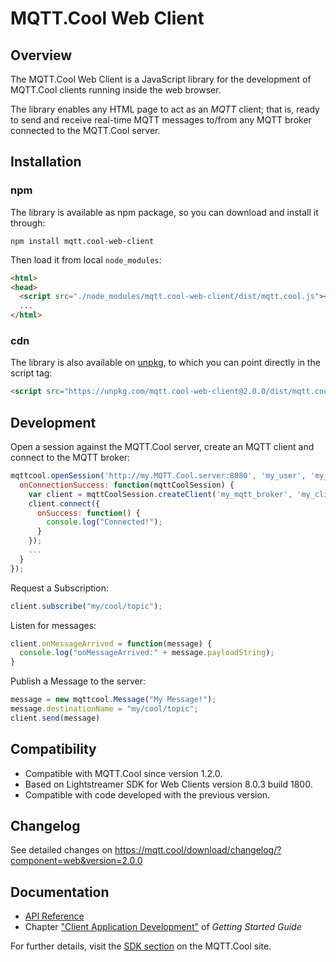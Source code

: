 # MQTT.Cool Web Client #

## Overview ##
The MQTT.Cool Web Client is a JavaScript library for the development of MQTT.Cool clients running inside the web browser.

The library enables any HTML page to act as an *MQTT* client; that is, ready to send and receive real-time MQTT messages to/from any MQTT broker connected to the MQTT.Cool server.

## Installation ##

### npm
The library is available as npm package, so you can download and install it through:

```
npm install mqtt.cool-web-client
```

Then load it from local `node_modules`:
```html
<html>
<head>
  <script src="./node_modules/mqtt.cool-web-client/dist/mqtt.cool.js"></script>
  ...
</html>
```

### cdn
The library is also available on [unpkg](https://unpkg.com/mqtt.cool-web-client),
to which you can point directly in the script tag:
```html
<script src="https://unpkg.com/mqtt.cool-web-client@2.0.0/dist/mqtt.cool.js"></script>
```

## Development
Open a session against the MQTT.Cool server, create an MQTT client and connect to the MQTT broker:

```js
mqttcool.openSession('http://my.MQTT.Cool.server:8080', 'my_user', 'my_password', {
  onConnectionSuccess: function(mqttCoolSession) {
    var client = mqttCoolSession.createClient('my_mqtt_broker', 'my_client_id');
    client.connect({
      onSuccess: function() {
        console.log("Connected!");
      }
    });
    ...
  }
});
```

Request a Subscription:

```js
client.subscribe("my/cool/topic");
```

Listen for messages:

```js
client.onMessageArrived = function(message) {
  console.log("onMessageArrived:" + message.payloadString);
}
```

Publish a Message to the server:

```js
message = new mqttcool.Message("My Message!");
message.destinationName = "my/cool/topic";
client.send(message)
```

## Compatibility
- Compatible with MQTT.Cool since version 1.2.0.
- Based on Lightstreamer SDK for Web Clients version 8.0.3 build 1800.
- Compatible with code developed with the previous version.

## Changelog
See detailed changes on https://mqtt.cool/download/changelog/?component=web&version=2.0.0

## Documentation
- [API Reference](https://docs.mqtt.cool/web-client-sdk/2.0.0/api/index.html)
- Chapter ["Client Application Development"](https://docs.mqtt.cool/server/guides/MQTT.Cool+Getting+Started+Guide.html#_client_application_development) of _Getting Started Guide_

For further details, visit the [SDK section](https://mqtt.cool/download/web-client-sdk-latest/) on the MQTT.Cool site.